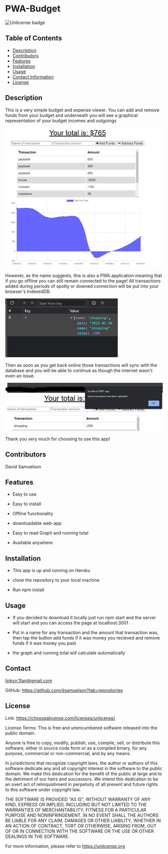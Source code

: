 # PWA-Budget
![Unlicense badge](https://img.shields.io/badge/License-Unlicense-success)
## Table of Contents

- [Description](#description)
- [Contributors](#contributors)
- [Features](#features)
- [Installation](#installation)
- [Usage](#usage)
- [Contact Information](#contact)
- [License](#license)

## Description

This is a very simple budget and expense viewer. You can add and remove funds from your budget and underneath you will see a graphical representation of your budget incomes and outgoings

![main page](assets/images/home-screen.png)

 However, as the name suggests, this is also a PWA application meaning that if you go offline you can still remain connected to the page! All transactions added during periods of spotty or downed connection will be put into your browser's IndexedDB.

![indexed DB values](assets/images/idb-value.png)

Then as soon as you get back online those transactions will sync with the database and you will be able to continue as though the internet wasn't even an issue.

![uploaded alert notification](assets/images/uploaded-transactions.png)

 Thank you very much for choosing to use this app!

## Contributors

David Samuelson

## Features

- Easy to use

- Easy to install

- Offline functionality

- downloadable web-app

- Easy to read Graph and running total

- Available anywhere

## Installation

- This app is up and running on Heroku

- clone the repository to your local machine

- Run npm install

## Usage

- If you decided to download it locally just run npm start and the server will start and you can access the page at localhost:3001

- Put in a name for any transaction and the amount that transaction was, then tap the button add funds if it was money you recieved and remove funds if it was money you paid

- the graph and running total will calculate automatically

## Contact

linksn.1fan@gmail.com

GitHub: https://github.com/dsamuelson?tab=repositories

## License

Link: https://choosealicense.com/licenses/unlicense/

License Terms:
This is free and unencumbered software released into the public domain.

Anyone is free to copy, modify, publish, use, compile, sell, or
distribute this software, either in source code form or as a compiled
binary, for any purpose, commercial or non-commercial, and by any
means.

In jurisdictions that recognize copyright laws, the author or authors
of this software dedicate any and all copyright interest in the
software to the public domain. We make this dedication for the benefit
of the public at large and to the detriment of our heirs and
successors. We intend this dedication to be an overt act of
relinquishment in perpetuity of all present and future rights to this
software under copyright law.

THE SOFTWARE IS PROVIDED "AS IS", WITHOUT WARRANTY OF ANY KIND,
EXPRESS OR IMPLIED, INCLUDING BUT NOT LIMITED TO THE WARRANTIES OF
MERCHANTABILITY, FITNESS FOR A PARTICULAR PURPOSE AND NONINFRINGEMENT.
IN NO EVENT SHALL THE AUTHORS BE LIABLE FOR ANY CLAIM, DAMAGES OR
OTHER LIABILITY, WHETHER IN AN ACTION OF CONTRACT, TORT OR OTHERWISE,
ARISING FROM, OUT OF OR IN CONNECTION WITH THE SOFTWARE OR THE USE OR
OTHER DEALINGS IN THE SOFTWARE.

For more information, please refer to <https://unlicense.org>
    
